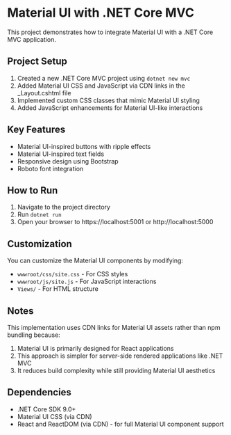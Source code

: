 # Material UI with .NET Core MVC

This project demonstrates how to integrate Material UI with a .NET Core MVC application.

## Project Setup

1. Created a new .NET Core MVC project using `dotnet new mvc`
2. Added Material UI CSS and JavaScript via CDN links in the _Layout.cshtml file
3. Implemented custom CSS classes that mimic Material UI styling
4. Added JavaScript enhancements for Material UI-like interactions

## Key Features

- Material UI-inspired buttons with ripple effects
- Material UI-inspired text fields
- Responsive design using Bootstrap
- Roboto font integration

## How to Run

1. Navigate to the project directory
2. Run `dotnet run`
3. Open your browser to https://localhost:5001 or http://localhost:5000

## Customization

You can customize the Material UI components by modifying:
- `wwwroot/css/site.css` - For CSS styles
- `wwwroot/js/site.js` - For JavaScript interactions
- `Views/` - For HTML structure

## Notes

This implementation uses CDN links for Material UI assets rather than npm bundling because:
1. Material UI is primarily designed for React applications
2. This approach is simpler for server-side rendered applications like .NET MVC
3. It reduces build complexity while still providing Material UI aesthetics

## Dependencies

- .NET Core SDK 9.0+
- Material UI CSS (via CDN)
- React and ReactDOM (via CDN) - for full Material UI component support